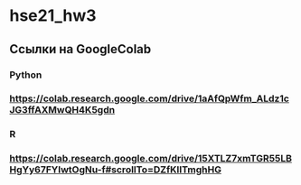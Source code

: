 # hse21_hw3
## Ссылки на GoogleColab
### Python
### https://colab.research.google.com/drive/1aAfQpWfm_ALdz1cJG3ffAXMwQH4K5gdn
### R
### https://colab.research.google.com/drive/15XTLZ7xmTGR55LBHgYy67FYIwtOgNu-f#scrollTo=DZfKlITmghHG
